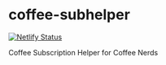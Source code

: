# coffee-subhelper 
[![Netlify Status](https://api.netlify.com/api/v1/badges/4a4178ac-bf3a-4eb3-9dd2-ea76877c5c40/deploy-status)](https://app.netlify.com/sites/zen-yonath-8f6173/deploys)

Coffee Subscription Helper for Coffee Nerds 
